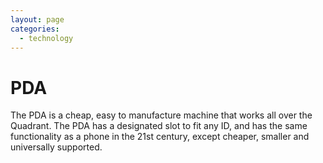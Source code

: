```yaml
---
layout: page
categories: 
  - technology
---
```


# PDA

The PDA is a cheap, easy to manufacture machine that works all over the Quadrant. The PDA has a designated slot to fit any ID, and has the same functionality as a phone in the 21st century, except cheaper, smaller and universally supported.
